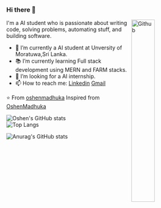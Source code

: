 ### Hi there 👋

<img width="35%" align="right" alt="Github" src="https://user-images.githubusercontent.com/48678280/88862734-4903af80-d201-11ea-968b-9c939d88a37c.gif" />

I'm a AI student who is passionate about writing code, solving problems, automating stuff, and building software.

- 🔭 I’m currently a AI student at Unversity of Moratuwa,Sri Lanka.
- 📚 I’m currently learning  Full stack development using MERN and FARM stacks.
- 👯 I’m looking for a AI internship. 
- 📫 How to reach me: [Linkedin](https://www.linkedin.com/in/oshen-madhuka-624346235/) [Gmail](oshenbhawajith1999@gmail.com)

⭐️ From [oshenmadhuka](https://www.linkedin.com/in/oshen-madhuka-624346235/)
Inspired from [OshenMadhuka](https://github.com/oshenmadhuka)


![Oshen's GitHub stats](https://github-readme-stats.vercel.app/api?username=oshenmadhuka&theme=radical&show_icons=true)   
![Top Langs](https://github-readme-stats.vercel.app/api/top-langs/?username=oshenmadhuka&hide_progress=true)

![Anurag's GitHub stats](https://github-readme-stats.vercel.app/api?username=oshenmadhuka&show_icons=true)

